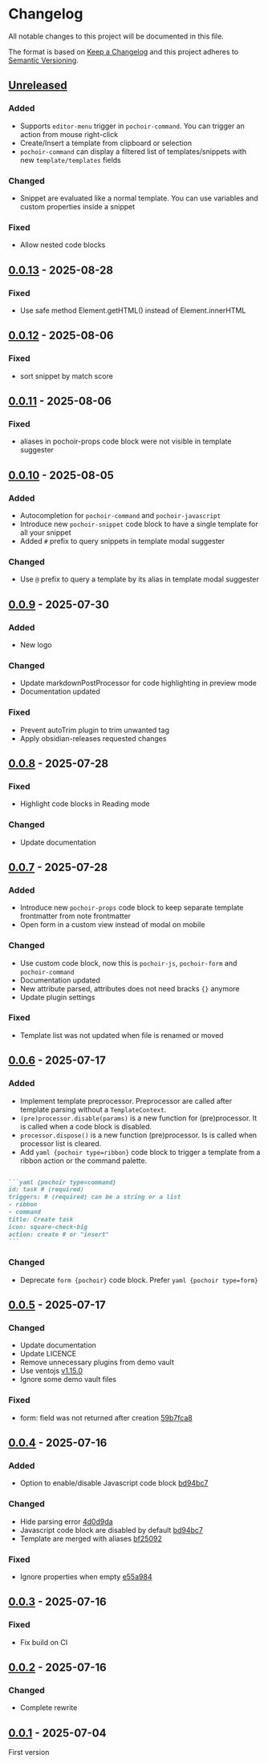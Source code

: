 # Changelog
All notable changes to this project will be documented in this file.

The format is based on [Keep a Changelog](http://keepachangelog.com/)
and this project adheres to [Semantic Versioning](http://semver.org/).

## [Unreleased]

### Added
- Supports `editor-menu` trigger in `pochoir-command`. You can trigger an action from mouse right-click
- Create/Insert a template from clipboard or selection
- `pochoir-command` can display a filtered list of templates/snippets with new `template/templates` fields

### Changed
- Snippet are evaluated like a normal template. You can use variables and custom properties inside a snippet

### Fixed
- Allow nested code blocks

## [0.0.13] - 2025-08-28

### Fixed
- Use safe method Element.getHTML() instead of Element.innerHTML

## [0.0.12] - 2025-08-06

### Fixed
- sort snippet by match score

## [0.0.11] - 2025-08-06

### Fixed
- aliases in pochoir-props code block were not visible in template suggester

## [0.0.10] - 2025-08-05
### Added
- Autocompletion for `pochoir-command` and `pochoir-javascript`
- Introduce new `pochoir-snippet` code block to have a single template for all your snippet
- Added `#` prefix to query snippets in template modal suggester

### Changed
- Use `@` prefix to query a template by its alias in template modal suggester

## [0.0.9] - 2025-07-30
### Added
- New logo

### Changed
- Update markdownPostProcessor for code highlighting in preview mode
- Documentation updated

### Fixed
- Prevent autoTrim plugin to trim unwanted tag
- Apply obsidian-releases requested changes

## [0.0.8] - 2025-07-28
### Fixed
- Highlight code blocks in Reading mode

### Changed
- Update documentation

## [0.0.7] - 2025-07-28
### Added
- Introduce new `pochoir-props` code block to keep separate template frontmatter from note frontmatter
- Open form in a custom view instead of modal on mobile

### Changed
- Use custom code block, now this is `pochoir-js`, `pochoir-form` and `pochoir-command`
- Documentation updated
- New attribute parsed, attributes does not need bracks `{}` anymore
- Update plugin settings

### Fixed
- Template list was not updated when file is renamed or moved

## [0.0.6] - 2025-07-17
### Added
- Implement template preprocessor. Preprocessor are called after template parsing without a `TemplateContext`.
- `(pre)processor.disable(params)` is a new function for (pre)processor. It is called when a code block is disabled.
- `processor.dispose()` is a new function (pre)processor. Is is called when processor list is cleared.
- Add ```yaml {pochoir type=ribbon}``` code block to trigger a template from a ribbon action or the command palette.

````md

```yaml {pochoir type=command}
id: task # (required)
triggers: # (required) can be a string or a list
- ribbon
- command
title: Create task
icon: square-check-big
action: create # or "insert"
```
````

### Changed
- Deprecate ```form {pochoir}``` code block. Prefer ```yaml {pochoir type=form}```

## [0.0.5] - 2025-07-17
### Changed
- Update documentation
- Update LICENCE
- Remove unnecessary plugins from demo vault
- Use ventojs [v1.15.0](https://github.com/ventojs/vento/blob/main/CHANGELOG.md#1150---2025-07-16)
- Ignore some demo vault files

### Fixed
- form: field was not returned after creation [59b7fca8](https://github.com/FuriouZz/obsidian-pochoir/commit/59b7fca8)

## [0.0.4] - 2025-07-16
### Added
- Option to enable/disable Javascript code block [bd94bc7](https://github.com/FuriouZz/obsidian-pochoir/commit/bd94bc7)

### Changed
- Hide parsing error [4d0d9da](https://github.com/furiouzz/obsidian-pochoir/commit/4d0d9da)
- Javascript code block are disabled by default [bd94bc7](https://github.com/FuriouZz/obsidian-pochoir/commit/bd94bc7)
- Template are merged with aliases [bf25092](https://github.com/FuriouZz/obsidian-pochoir/commit/bf25092)

### Fixed
- Ignore properties when empty [e55a984](https://github.com/FuriouZz/obsidian-pochoir/commit/e55a984)

## [0.0.3] - 2025-07-16
### Fixed

- Fix build on CI

## [0.0.2] - 2025-07-16
### Changed

- Complete rewrite

## [0.0.1] - 2025-07-04

First version

[Unreleased]: https://github.com/FuriouZz/obsidian-pochoir/compare/0.0.13...main
[0.0.13]: https://github.com/FuriouZz/obsidian-pochoir/compare/0.0.12...0.0.13
[0.0.12]: https://github.com/FuriouZz/obsidian-pochoir/compare/0.0.11...0.0.12
[0.0.11]: https://github.com/FuriouZz/obsidian-pochoir/compare/0.0.10...0.0.11
[0.0.10]: https://github.com/FuriouZz/obsidian-pochoir/compare/0.0.9...0.0.10
[0.0.9]: https://github.com/FuriouZz/obsidian-pochoir/compare/0.0.8...0.0.9
[0.0.8]: https://github.com/FuriouZz/obsidian-pochoir/compare/0.0.7...0.0.8
[0.0.7]: https://github.com/FuriouZz/obsidian-pochoir/compare/0.0.6...0.0.7
[0.0.6]: https://github.com/FuriouZz/obsidian-pochoir/compare/0.0.5...0.0.6
[0.0.5]: https://github.com/FuriouZz/obsidian-pochoir/compare/0.0.4...0.0.5
[0.0.4]: https://github.com/FuriouZz/obsidian-pochoir/compare/0.0.3...0.0.4
[0.0.3]: https://github.com/FuriouZz/obsidian-pochoir/compare/0.0.2...0.0.3
[0.0.2]: https://github.com/FuriouZz/obsidian-pochoir/compare/0.0.1...0.0.2
[0.0.1]: https://github.com/FuriouZz/obsidian-pochoir/releases/tag/0.0.1
